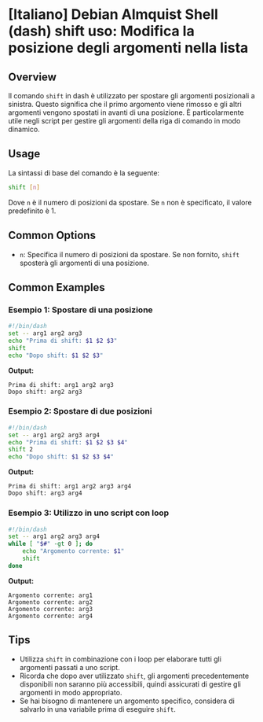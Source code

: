 # [Italiano] Debian Almquist Shell (dash) shift uso: Modifica la posizione degli argomenti nella lista

## Overview
Il comando `shift` in dash è utilizzato per spostare gli argomenti posizionali a sinistra. Questo significa che il primo argomento viene rimosso e gli altri argomenti vengono spostati in avanti di una posizione. È particolarmente utile negli script per gestire gli argomenti della riga di comando in modo dinamico.

## Usage
La sintassi di base del comando è la seguente:

```sh
shift [n]
```

Dove `n` è il numero di posizioni da spostare. Se `n` non è specificato, il valore predefinito è 1.

## Common Options
- `n`: Specifica il numero di posizioni da spostare. Se non fornito, `shift` sposterà gli argomenti di una posizione.

## Common Examples

### Esempio 1: Spostare di una posizione
```sh
#!/bin/dash
set -- arg1 arg2 arg3
echo "Prima di shift: $1 $2 $3"
shift
echo "Dopo shift: $1 $2 $3"
```
**Output:**
```
Prima di shift: arg1 arg2 arg3
Dopo shift: arg2 arg3
```

### Esempio 2: Spostare di due posizioni
```sh
#!/bin/dash
set -- arg1 arg2 arg3 arg4
echo "Prima di shift: $1 $2 $3 $4"
shift 2
echo "Dopo shift: $1 $2 $3 $4"
```
**Output:**
```
Prima di shift: arg1 arg2 arg3 arg4
Dopo shift: arg3 arg4
```

### Esempio 3: Utilizzo in uno script con loop
```sh
#!/bin/dash
set -- arg1 arg2 arg3 arg4
while [ "$#" -gt 0 ]; do
    echo "Argomento corrente: $1"
    shift
done
```
**Output:**
```
Argomento corrente: arg1
Argomento corrente: arg2
Argomento corrente: arg3
Argomento corrente: arg4
```

## Tips
- Utilizza `shift` in combinazione con i loop per elaborare tutti gli argomenti passati a uno script.
- Ricorda che dopo aver utilizzato `shift`, gli argomenti precedentemente disponibili non saranno più accessibili, quindi assicurati di gestire gli argomenti in modo appropriato.
- Se hai bisogno di mantenere un argomento specifico, considera di salvarlo in una variabile prima di eseguire `shift`.